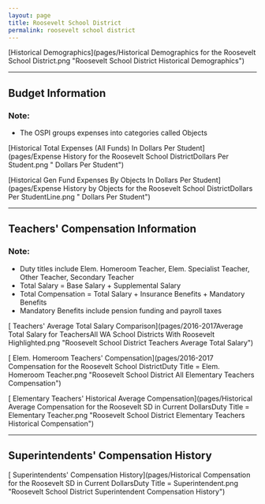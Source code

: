 ```yaml
---
layout: page
title: Roosevelt School District
permalink: roosevelt school district
---
```



[Historical Demographics](pages/Historical Demographics for the Roosevelt School District.png "Roosevelt School District Historical Demographics")

___

## Budget Information
### Note:
- The OSPI groups expenses into categories called Objects

[Historical Total Expenses (All Funds) In Dollars Per Student](pages/Expense History for the Roosevelt School DistrictDollars Per Student.png " Dollars Per Student")

[Historical Gen Fund Expenses By Objects In Dollars Per Student](pages/Expense History by Objects for the Roosevelt School DistrictDollars Per StudentLine.png " Dollars Per Student")


___

## Teachers' Compensation Information
### Note:
- Duty titles include Elem. Homeroom Teacher, Elem. Specialist Teacher, Other Teacher, Secondary Teacher
- Total Salary = Base Salary + Supplemental Salary
- Total Compensation = Total Salary + Insurance Benefits + Mandatory Benefits
- Mandatory Benefits include pension funding and payroll taxes

[ Teachers' Average Total Salary Comparison](pages/2016-2017Average Total Salary for TeachersAll WA School Districts With Roosevelt Highlighted.png "Roosevelt School District Teachers Average Total Salary")

[ Elem. Homeroom Teachers' Compensation](pages/2016-2017 Compensation for the Roosevelt School DistrictDuty Title = Elem. Homeroom Teacher.png "Roosevelt School District All Elementary Teachers Compensation")

[ Elementary Teachers' Historical Average Compensation](pages/Historical Average Compensation for the Roosevelt SD in Current DollarsDuty Title = Elementary Teacher.png "Roosevelt School District Elementary Teachers Historical Compensation")


___

## Superintendents' Compensation History

[ Superintendents' Compensation History](pages/Historical Compensation for the Roosevelt SD in Current DollarsDuty Title = Superintendent.png "Roosevelt School District Superintendent Compensation History")

